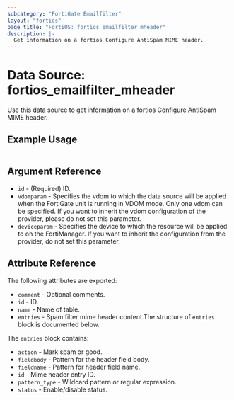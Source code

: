 ```yaml
---
subcategory: "FortiGate Emailfilter"
layout: "fortios"
page_title: "FortiOS: fortios_emailfilter_mheader"
description: |-
  Get information on a fortios Configure AntiSpam MIME header.
---
```


# Data Source: fortios_emailfilter_mheader
Use this data source to get information on a fortios Configure AntiSpam MIME header.


## Example Usage

```hcl

```

## Argument Reference

* `id` - (Required) ID.
* `vdomparam` - Specifies the vdom to which the data source will be applied when the FortiGate unit is running in VDOM mode. Only one vdom can be specified. If you want to inherit the vdom configuration of the provider, please do not set this parameter.
* `deviceparam` - Specifies the device to which the resource will be applied to on the FortiManager. If you want to inherit the configuration from the provider, do not set this parameter.

## Attribute Reference

The following attributes are exported:

* `comment` - Optional comments.
* `id` - ID.
* `name` - Name of table.
* `entries` - Spam filter mime header content.The structure of `entries` block is documented below.

The `entries` block contains:

* `action` - Mark spam or good.
* `fieldbody` - Pattern for the header field body.
* `fieldname` - Pattern for header field name.
* `id` - Mime header entry ID.
* `pattern_type` - Wildcard pattern or regular expression.
* `status` - Enable/disable status.
